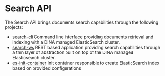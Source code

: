 # Search API

The Search API brings documents search capabilities through the following projects:

- [search-cli](search-cli/README.md) Command line interface providing documents retrieval and indexing with a DINA managed ElasticSearch cluster. 
- [search-ws](search-ws/README.md) REST based application providing search capabilities through a thin layer of abstraction built on top of the DINA managed Elasticsearch cluster.
- [es-init-container](es-init-container/README.md) Init container responsible to create ElasticSearch index based on provided configurations
